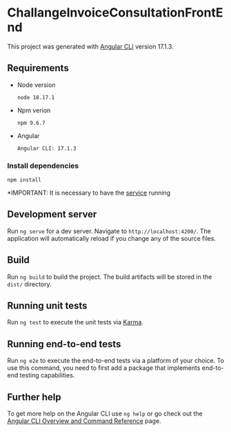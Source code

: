 # ChallangeInvoiceConsultationFrontEnd

This project was generated with [Angular CLI](https://github.com/angular/angular-cli) version 17.1.3.

## Requirements

* Node version
  ```
  node 18.17.1
  ```
* Npm verion
  ```
  npm 9.6.7
  ```
* Angular
  ```
  Angular CLI: 17.1.3
  ```

### Install dependencies
 ```
 npm install
 ```

*IMPORTANT: It is necessary to have the [service](https://github.com/MarinGarcia/challange-invoice-consultation) running 

## Development server

Run `ng serve` for a dev server. Navigate to `http://localhost:4200/`. The application will automatically reload if you change any of the source files.

## Build

Run `ng build` to build the project. The build artifacts will be stored in the `dist/` directory.

## Running unit tests

Run `ng test` to execute the unit tests via [Karma](https://karma-runner.github.io).

## Running end-to-end tests

Run `ng e2e` to execute the end-to-end tests via a platform of your choice. To use this command, you need to first add a package that implements end-to-end testing capabilities.

## Further help

To get more help on the Angular CLI use `ng help` or go check out the [Angular CLI Overview and Command Reference](https://angular.io/cli) page.
